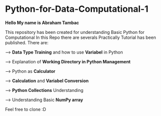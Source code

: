 # Python-for-Data-Computational-1
**Hello My name is Abraham Tambac**

This repository has been created for understanding Basic Python for Computational
In this Repo there are severals  Practically Tutorial has been published. There are:
   
    
  --> **Data Type Training** and how to use **Variabel** in Python
   
  --> Explanation of **Working Directory in Python Management**
  
  --> Python as **Calculator**
  
  --> **Calculation** and **Variabel Conversion**
  
  --> **Python Collections** Understanding
  
  --> Understanding Basic **NumPy array**
  
  Feel free to clone :D

